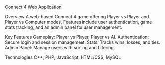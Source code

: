 Connect 4 Web Application

Overview
A web-based Connect 4 game offering Player vs Player and Player vs Computer modes. Features include user authentication, game stats tracking, and an admin panel for user management.

Key Features
Gameplay: Player vs Player, Player vs AI.
Authentication: Secure login and session management.
Stats: Tracks wins, losses, and ties.
Admin Panel: Manage users with sorting and filtering.

Technologies
C++, PHP, JavaScript, HTML/CSS, MySQL
